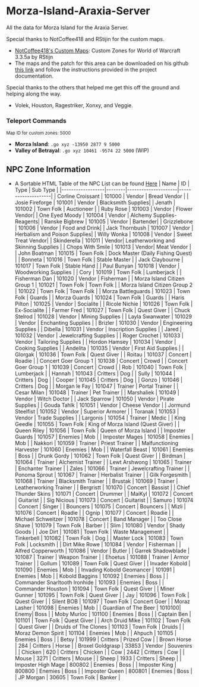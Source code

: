 # Morza-Island-Araxia-Server

All the data for Morza Island for the Araxia Server.

Special thanks to NotCoffee418 and RStijin for the custom maps.
- [NotCoffee418's Custom Maps](https://github.com/NotCoffee418/Custom-Maps): Custom Zones for World of Warcraft 3.3.5a by RStijn
- The maps and the patch for this area can be downloaded on his github [this link](https://github.com/NotCoffee418/Custom-Maps/blob/master/patch-Z.MPQ) and follow the instructions provided in the project documentation.


Special thanks to the others that helped me get this off the ground and helping along the way.
- Volek, Houston, Ragestriker, Xonxy, and Veggie.

### Teleport Commands
<small>Map ID for custom zones: 5000</small>
- **Morza Island**: `.go xyz -13950 2877 9 5000`
- **Valley of Betrayal**: `.go xyz 10461 -9574 22 5000` (WIP)


## NPC Zone Information
- A Sortable HTML Table of the NPC List can be found [Here](https://morza-island-npc-list.tiiny.site/)
| Name             | ID     | Type            | Sub Type               |
|------------------|--------|---------------------|--------------------|
| Corline Croissant | 101000 | Vendor | Bread Vendor |
| Josie Fireforge  | 101001 | Vendor | Blacksmith Supplies|
| Jenath | 101002 | Town Folk | Auctioneer |
| Ruby Rose  | 101003 | Vendor | Flower Vendor|
| One Eyed Moody  | 101004 | Vendor | Alchemy Supplies-Reagents|
| Ranske Bigbrew  | 101005 | Vendor | Bartender|
| Grizzlebone | 101006 | Vendor | Food and Drink|
| Jack Thornbush | 101007 | Vendor | Herbalism and Poison Supplies|
| Willy Wonka | 101008 | Vendor | Sweet Treat Vendor|
| Skinderella | 101011 | Vendor| Leatherworking and Skinning Supplies |
| Chops With Smile | 101013 | Vendor| Meat Vendor |
| John Boatman | 101015 | Town Folk | Dock Master (Daily Fishing Quest) |
| Bonneta | 101016 | Town Folk | Stable Master |
| Jack Claybourne | 101017 | Town Folk | Stable Hand |
| Paul Bunyan | 101018 | Vendor | Woodworking Supplies |
| Cory | 101019 | Town Folk | Lumberjack |
| Fisherman Dan | 101020 | Vendor | Fisherman |
| Morza Island Citizen Group 1 | 101021 | Town Folk | Town Folk |
| Morza Island Citizen Group 2 | 101022 | Town Folk | Town Folk |
| Morza Battleguards | 101023 | Town Folk | Guards |
| Morza Guards | 101024 | Town Folk | Guards |
| Haris Pilton | 101025 | Vendor | Socialite |
| Ricole Nichie | 101026 | Town Folk | Ex-Socialite |
| Farmer Fred | 101027 | Town Folk | Quest Giver |
| Chuck Stelrod | 101028 | Vendor | Mining Supplies |
| Layla Swanwater | 101029 | Vendor | Enchanting Supplies |
| Brizler | 101030 | Vendor | Engineering Supplies |
| Dibella | 101031 | Vendor | Inscription Supplies |
| Jared | 101032 | Vendor | Jewelcrafting Supplies |
| Roger Crochet | 101033 | Vendor | Tailoring Supplies |
| Hordon Hamsey | 101034 | Vendor | Cooking Supplies |
| Andelita | 101035 | Vendor | First Aid Supplies |
| Glorgak | 101036 | Town Folk | Quest Giver |
| Roitau | 101037 | Concert | Roadie |
| Concert Goer Group 1 | 101038 | Concert | Crowd |
| Concert Goer Group 1 | 101039 | Concert | Crowd |
| Rob | 101040 | Town Folk | Lumberjack |
| Hannah | 101043 | Critters | Dog |
| Sully | 101044 | Critters | Dog |
| Cooper | 101045 | Critters | Dog |
| Gonzo | 101046 | Critters | Dog |
| Morgan le Fay | 101047 | Trainer | Portal Trainer |
| Cesar Milan | 101048 | Trainer | Pet Trainer |
| Marshaliek | 101049 | Vendor | Witch Doctor |
| Jack Sparrow | 101050 | Vendor | Pirate Supplies |
| Gouda Tahlk | 101051 | Vendor | Cheese Vendor |
| Jormund Steelfist | 101052 | Vendor | Superior Armorer |
| Toranak | 101053 | Vendor | Trade Supplies |
| Largonis | 101054 | Trainer | Medic |
| King Geedle | 101055 | Town Folk | King of Morza Island (Quest Giver) |
| Queen Riley | 101056 | Town Folk | Queen of Morza Island |
| Imposter Guards | 101057 | Enemies | Mob |
| Imposter Mages | 101058 | Enemies | Mob |
| Nakkori | 101059 | Trainer | Priest Trainer |
| Malfunctioning Harvester | 101060 | Enemies | Mob |
| Waterfall Beast | 101061 | Enemies | Boss |
| Drunk Gordy | 101062 | Town Folk | Quest Giver |
| Birdman | 101064 | Trainer | Alchemist Trainer |
| Lewt Arshwong | 101065 | Trainer | Enchanter Trainer |
| Zales | 101066 | Trainer | Jewelcrafting Trainer |
| Ponoma Sprout | 101067 | Trainer | Herbalist Trainer |
| Gilk Forgesmith | 101068 | Trainer | Blacksmith Trainer |
| Brustak | 101069 | Trainer | Leatherworking Trainer |
| Bergristt | 101070 | Concert | Bassist |
| Chief Thunder Skins | 101071 | Concert | Drummer |
| MaiKyl | 101072 | Concert | Guitarist |
| Sig Nicious | 101073 | Concert | Guitarist |
| Samuro | 101074 | Concert | Singer |
| Bouncers | 101075 | Concert | Bouncers |
| Mizli | 101076 | Concert | Roadie |
| Ognip | 101077 | Concert | Roadie |
| Michael Schweitzer | 101078 | Concert | Band Manager |
| Too Close Shave | 101079 | Town Folk | Barber |
| Slim | 101080 | Vendor | Shady Goods |
| Joe Dirt | 101081 | Town Folk | Waste Management |
| Tinkerbell | 101082 | Town Folk | Dog |
| Master Lock | 101083 | Town Folk | Locksmith |
| Dirt Mike Rowe | 101084 | Vendor | Fisherman |
| Alfred Copperworth | 101086 | Vendor | Butler |
| Garrek Shadowblade | 101087 | Trainer | Weapon Trainer |
| Ehoetus | 101088 | Trainer | Armor Trainer |
| Gollum | 101089 | Town Folk | Quest Giver |
| Invader Kobold | 101090 | Enemies | Mob |
| Invading Kobold Geomancer | 101091 | Enemies | Mob |
| Kobold Baggins | 101092 | Enemies | Boss |
| Commander Snarltooth Ironhide | 101093 | Enemies | Boss |
| Commander Houston | 101094 | Town Folk | Quest Giver |
| Miner Gunner | 101095 | Town Folk | Quest Giver |
| Jay | 101096 | Town Folk | Quest Giver |
| Silent BOB | 101097 | Town Folk | Concert Goer |
| Moraz Lasher | 101098 | Enemies | Mob |
| Guardian of The Beer | 1010100| Enemy| Boss |
| Moby Murloc | 101100 | Enemies | Boss |
| Captain Ben | 101101 | Town Folk | Quest Giver |
| Arch Druid Mike | 101102 | Town Folk | Quest Giver |
| Druids of The Clones | 101103 | Town Folk | Druids |
| Moraz Demon Spirit | 101104 | Enemies | Mob |
| Ahpuch | 101105 | Enemies | Boss |
| Betsy | 101999 | Critters | Prized Cow |
| Brown Horse | 284 | Critters | Horse |
| Broxel Goldgrasp | 33853 | Vendor | Souvenirs |
| Chicken | 620 | Critters | Chicken |
| Cow | 2442 | Critters | Cow |
| Mouse | 3271 | Critters | Mouse |
| Sheep | 1933 | Critters | Sheep |
| Imposter High Mage | 800802 | Enemies | Boss |
| Imposter King | 800800 | Enemies | Boss |
| Imposter Queen | 800801 | Enemies | Boss |
| JP Morgan | 30605 | Town Folk | Banker |







